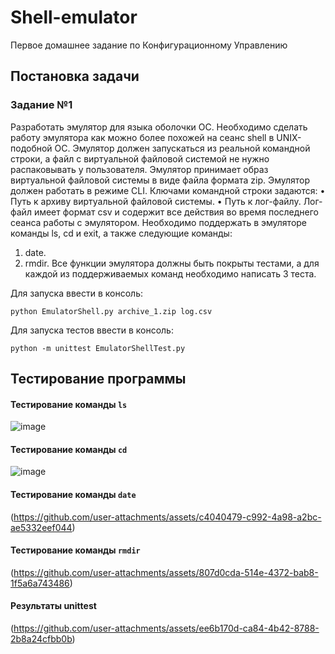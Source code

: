 # Shell-emulator
Первое домашнее задание по Конфигурационному Управлению

## Постановка задачи

### Задание №1
Разработать эмулятор для языка оболочки ОС. Необходимо сделать работу
эмулятора как можно более похожей на сеанс shell в UNIX-подобной ОС.
Эмулятор должен запускаться из реальной командной строки, а файл с
виртуальной файловой системой не нужно распаковывать у пользователя.
Эмулятор принимает образ виртуальной файловой системы в виде файла формата
zip. Эмулятор должен работать в режиме CLI.
Ключами командной строки задаются:
• Путь к архиву виртуальной файловой системы.
• Путь к лог-файлу.
Лог-файл имеет формат csv и содержит все действия во время последнего
сеанса работы с эмулятором.
Необходимо поддержать в эмуляторе команды ls, cd и exit, а также
следующие команды:
1. date.
2. rmdir.
Все функции эмулятора должны быть покрыты тестами, а для каждой из
поддерживаемых команд необходимо написать 3 теста.

Для запуска ввести в консоль: 

```python EmulatorShell.py archive_1.zip log.csv```

Для запуска тестов ввести в консоль: 

```python -m unittest EmulatorShellTest.py```

## Тестирование программы

#### Тестирование команды `ls`

![image](https://github.com/user-attachments/assets/03c41f5b-26c6-426b-b60d-4bcaed0a94f9)

#### Тестирование команды `cd`

![image](https://github.com/user-attachments/assets/4dd7b987-809a-4306-ac7d-bb7620753c02)

#### Тестирование команды `date`

(https://github.com/user-attachments/assets/c4040479-c992-4a98-a2bc-ae5332eef044)

#### Тестирование команды `rmdir`

(https://github.com/user-attachments/assets/807d0cda-514e-4372-bab8-1f5a6a743486)

#### Результаты unittest

(https://github.com/user-attachments/assets/ee6b170d-ca84-4b42-8788-2b8a24cfbb0b)
